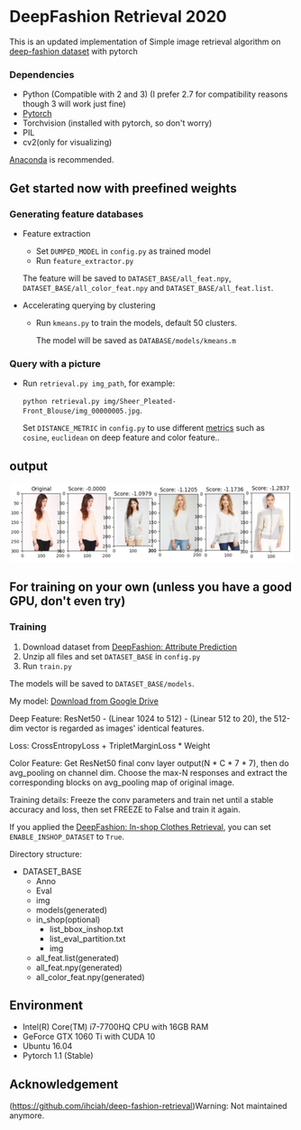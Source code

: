# DeepFashion Retrieval 2020

This is an updated implementation of Simple image retrieval algorithm on [deep-fashion dataset](http://mmlab.ie.cuhk.edu.hk/projects/DeepFashion/AttributePrediction.html) with pytorch


### Dependencies

- Python (Compatible with 2 and 3) (I prefer 2.7 for compatibility reasons though 3 will work just fine)
- [Pytorch](http://pytorch.org/)
- Torchvision (installed with pytorch, so don't worry)
- PIL
- cv2(only for visualizing)

[Anaconda](https://www.anaconda.com/download/) is recommended.

    
##  Get started now with preefined weights

### Generating feature databases

- Feature extraction
    - Set `DUMPED_MODEL` in `config.py` as trained model
    - Run `feature_extractor.py`
    
    The feature will be saved to `DATASET_BASE/all_feat.npy`, `DATASET_BASE/all_color_feat.npy` and `DATASET_BASE/all_feat.list`.
- Accelerating querying by clustering
    - Run `kmeans.py` to train the models, default 50 clusters.
    
        The model will be saved as `DATABASE/models/kmeans.m` 

### Query with a picture

- Run `retrieval.py img_path`, for example:

    `python retrieval.py img/Sheer_Pleated-Front_Blouse/img_00000005.jpg`.
    
    Set `DISTANCE_METRIC` in `config.py` to use different [metrics](https://docs.scipy.org/doc/scipy/reference/generated/scipy.spatial.distance.cdist.html) such as `cosine`, `euclidean` on deep feature and color feature..

## output 

![Capture](resources/Capture.PNG)
    
## For training on your own (unless you have a good GPU, don't even try)

### Training

1. Download dataset from [DeepFashion: Attribute Prediction](http://mmlab.ie.cuhk.edu.hk/projects/DeepFashion/AttributePrediction.html)
2. Unzip all files and set `DATASET_BASE` in `config.py`
3. Run `train.py`

The models will be saved to `DATASET_BASE/models`.

My model: [Download from Google Drive](https://drive.google.com/file/d/1YNH5juwkwewXy3kF9KKQyAi7F7FkuxX7/view?usp=sharing)

Deep Feature: ResNet50 - (Linear 1024 to 512) - (Linear 512 to 20), the 512-dim vector is regarded as images' identical features.

Loss: CrossEntropyLoss + TripletMarginLoss * Weight

Color Feature: Get ResNet50 final conv layer output(N * C * 7 * 7), then do avg_pooling on channel dim. Choose the max-N responses and extract the corresponding blocks on avg_pooling map of original image.

Training details: Freeze the conv parameters and train net until a stable accuracy and loss, then set FREEZE to False and train it again.

If you applied the [DeepFashion: In-shop Clothes Retrieval](http://mmlab.ie.cuhk.edu.hk/projects/DeepFashion/InShopRetrieval.html), you can set `ENABLE_INSHOP_DATASET` to `True`.

Directory structure:
- DATASET_BASE
    - Anno
    - Eval
    - img
    - models(generated)
    - in_shop(optional)
        - list_bbox_inshop.txt
        - list_eval_partition.txt
        - img
    - all_feat.list(generated)
    - all_feat.npy(generated)
    - all_color_feat.npy(generated)

## Environment

- Intel(R) Core(TM) i7-7700HQ CPU with 16GB RAM
- GeForce GTX 1060 Ti  with CUDA 10
- Ubuntu 16.04
- Pytorch 1.1 (Stable)

## Acknowledgement
(https://github.com/ihciah/deep-fashion-retrieval)Warning: Not maintained anymore. 
